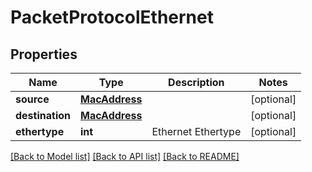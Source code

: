 # PacketProtocolEthernet

## Properties
Name | Type | Description | Notes
------------ | ------------- | ------------- | -------------
**source** | [**MacAddress**](MacAddress.md) |  | [optional] 
**destination** | [**MacAddress**](MacAddress.md) |  | [optional] 
**ethertype** | **int** | Ethernet Ethertype | [optional] 

[[Back to Model list]](../README.md#documentation-for-models) [[Back to API list]](../README.md#documentation-for-api-endpoints) [[Back to README]](../README.md)


